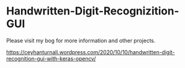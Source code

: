 # Handwritten-Digit-Recognizition-GUI

Please visit my bog for more information and other projects.

https://ceyhanturnali.wordpress.com/2020/10/10/handwritten-digit-recognition-gui-with-keras-opencv/
